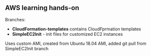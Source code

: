 ## AWS learning hands-on

Branches:
 - **CloudFormation-templates** contains CloudFprmation templates
 - **SimpleEC2Init** - init files for customized EC2 instances 

Uses custom AMI, created from Ubuntu 18.04 AMI, added git pull from SimpleEC2Init branch
